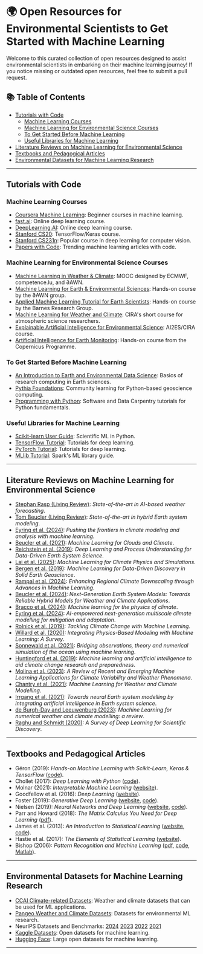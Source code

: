 # 🌍 Open Resources for Environmental Scientists to Get Started with Machine Learning

Welcome to this curated collection of open resources designed to assist environmental scientists in embarking on their machine learning journey! If you notice missing or outdated open resources, feel free to submit a pull request.

## 📚 Table of Contents
- [Tutorials with Code](#tutorials-with-code)
  - [Machine Learning Courses](#machine-learning-courses)
  - [Machine Learning for Environmental Science Courses](#machine-learning-for-environmental-science-courses)
  - [To Get Started Before Machine Learning](#to-get-started-before-machine-learning)
  - [Useful Libraries for Machine Learning](#useful-libraries-for-machine-learning)
- [Literature Reviews on Machine Learning for Environmental Science](#literature-reviews-on-machine-learning-for-environmental-science)
- [Textbooks and Pedagogical Articles](#textbooks-and-pedagogical-articles)
- [Environmental Datasets for Machine Learning Research](#environmental-datasets-for-machine-learning-research)

---

## Tutorials with Code

### Machine Learning Courses
- [Coursera Machine Learning](https://www.coursera.org/learn/machine-learning): Beginner courses in machine learning.
- [fast.ai](http://fast.ai): Online deep learning course.
- [DeepLearning.AI](http://deeplearning.ai): Online deep learning course.
- [Stanford CS20](https://web.stanford.edu/class/cs20si/syllabus.html): TensorFlow/Keras course.
- [Stanford CS231n](http://cs231n.stanford.edu/): Popular course in deep learning for computer vision.
- [Papers with Code](https://paperswithcode.com/): Trending machine learning articles with code.

### Machine Learning for Environmental Science Courses
- [Machine Learning in Weather & Climate](https://learning.ecmwf.int/course/index.php?categoryid=1): MOOC designed by ECMWF, competence.lu, and ∂AWN.
- [Machine Learning for Earth & Environmental Sciences](https://tbeucler.github.io/2024_MLEES_Ebook/): Hands-on course by the ∂AWN group.
- [Applied Machine Learning Tutorial for Earth Scientists](https://github.com/eabarnes1010/ml_tutorial_csu): Hands-on course by the Barnes Research Group.
- [Machine Learning for Weather and Climate](https://docs.google.com/document/d/1SPNxZrbHMaIEaS2dbntDow9x_tgSuFTUTOugfa2NuRo/edit): CIRA's short course for atmospheric science researchers.
- [Explainable Artificial Intelligence for Environmental Science](https://docs.google.com/document/d/1lqpABwDl3kPe6ThE-NIDR64PimnltJEuKNkysDZuWKQ/edit): AI2ES/CIRA course.
- [Artificial Intelligence for Earth Monitoring](https://www.futurelearn.com/courses/artificial-intelligence-for-earth-monitoring): Hands-on course from the Copernicus Programme.

### To Get Started Before Machine Learning
- [An Introduction to Earth and Environmental Data Science](https://earth-env-data-science.github.io/intro.html): Basics of research computing in Earth sciences.
- [Pythia Foundations](https://foundations.projectpythia.org/landing-page.html): Community learning for Python-based geoscience computing.
- [Programming with Python](https://swcarpentry.github.io/python-novice-inflammation/): Software and Data Carpentry tutorials for Python fundamentals.

### Useful Libraries for Machine Learning
- [Scikit-learn User Guide](https://scikit-learn.org/stable/user_guide): Scientific ML in Python.
- [TensorFlow Tutorial](https://www.tensorflow.org/tutorials): Tutorials for deep learning.
- [PyTorch Tutorial](https://pytorch.org/tutorials/): Tutorials for deep learning.
- [MLlib Tutorial](https://spark.apache.org/docs/latest/ml-guide.html): Spark's ML library guide.

---

## Literature Reviews on Machine Learning for Environmental Science
- [Stephan Rasp (Living Review)](https://docs.google.com/spreadsheets/d/1n30zDDjEzlXl5nAGF8uD_dbZWJAamqImQGCZjfOMuDg/edit?gid=0#gid=0): *State-of-the-art in AI-based weather forecasting*.
- [Tom Beucler (Living Review)](https://github.com/tbeucler/HybridESM): *State-of-the-art in hybrid Earth system modeling*.
- [Eyring et al. (2024)](https://www.nature.com/articles/s41558-024-02095-y): *Pushing the frontiers in climate modeling and analysis with machine learning*.
- [Beucler et al. (2021)](https://www.authorea.com/doi/full/10.1002/essoar.10506925.1): *Machine Learning for Clouds and Climate*.
- [Reichstein et al. (2019)](https://www.nature.com/articles/s41586-019-0912-1): *Deep Learning and Process Understanding for Data-Driven Earth System Science*.
- [Lai et al. (2025)](https://www.annualreviews.org/content/journals/10.1146/annurev-conmatphys-043024-114758): *Machine Learning for Climate Physics and Simulations*.
- [Bergen et al. (2019)](https://science.sciencemag.org/content/363/6433/eaau0323): *Machine Learning for Data-Driven Discovery in Solid Earth Geoscience*.
- [Rampal et al. (2024)](https://journals.ametsoc.org/view/journals/aies/3/2/AIES-D-23-0066.1.xml): *Enhancing Regional Climate Downscaling through Advances in Machine Learning*.
- [Beucler et al. (2024)](https://arxiv.org/abs/2311.13691): *Next-Generation Earth System Models: Towards Reliable Hybrid Models for Weather and Climate Applications*.
- [Bracco et al. (2024)](https://www.nature.com/articles/s42254-024-00776-3): *Machine learning for the physics of climate*.
- [Eyring et al. (2024)](https://www.nature.com/articles/s41561-024-01527-w): *AI-empowered next-generation multiscale climate modelling for mitigation and adaptation*.
- [Rolnick et al. (2019)](https://arxiv.org/abs/1906.05433): *Tackling Climate Change with Machine Learning*.
- [Willard et al. (2020)](https://arxiv.org/abs/2003.04919): *Integrating Physics-Based Modeling with Machine Learning: A Survey*.
- [Sonnewald et al. (2021)](https://iopscience.iop.org/article/10.1088/1748-9326/ac0eb0): *Bridging observations, theory and numerical simulation of the ocean using machine learning*.
- [Huntingford et al. (2019)](https://iopscience.iop.org/article/10.1088/1748-9326/ab4e55): *Machine learning and artificial intelligence to aid climate change research and preparedness*.
- [Molina et al. (2023)](https://journals.ametsoc.org/view/journals/aies/2/4/AIES-D-22-0086.1.xml): *A Review of Recent and Emerging Machine Learning Applications for Climate Variability and Weather Phenomena*.
- [Chantry et al. (2021)](https://royalsocietypublishing.org/toc/rsta/2021/379/2194): *Machine Learning for Weather and Climate Modelling*.
- [Irrgang et al. (2021)](https://www.nature.com/articles/s42256-021-00374-3): *Towards neural Earth system modelling by integrating artificial intelligence in Earth system science*.
- [de Burgh-Day and Leeuwenburg (2023)](https://egusphere.copernicus.org/preprints/2023/egusphere-2023-350/): *Machine Learning for numerical weather and climate modelling: a review*.
- [Raghu and Schmidt (2020)](https://arxiv.org/abs/2003.11755): *A Survey of Deep Learning for Scientific Discovery*.

---

## Textbooks and Pedagogical Articles
- Géron (2019): *Hands-on Machine Learning with Scikit-Learn, Keras & TensorFlow* ([code](https://github.com/ageron/handson-ml3)).
- Chollet (2017): *Deep Learning with Python* ([code](https://github.com/fchollet/deep-learning-with-python-notebooks)).
- Molnar (2021): *Interpretable Machine Learning* ([website](https://christophm.github.io/interpretable-ml-book/)).
- Goodfellow et al. (2016): *Deep Learning* ([website](http://www.deeplearningbook.org/)).
- Foster (2019): *Generative Deep Learning* ([website](https://www.oreilly.com/library/view/generative-deep-learning/9781492041931/), [code](https://github.com/davidADSP/GDL_code)).
- Nielsen (2019): *Neural Networks and Deep Learning* ([website](http://neuralnetworksanddeeplearning.com/), [code](https://github.com/mnielsen/neural-networks-and-deep-learning)).
- Parr and Howard (2018): *The Matrix Calculus You Need for Deep Learning* ([pdf](https://arxiv.org/pdf/1802.01528)).
- James et al. (2013): *An Introduction to Statistical Learning* ([website](https://www.statlearning.com/), [code](https://www.statlearning.com/resources-first-edition)).
- Hastie et al. (2017): *The Elements of Statistical Learning* ([website](https://web.stanford.edu/~hastie/ElemStatLearn/)).
- Bishop (2006): *Pattern Recognition and Machine Learning* ([pdf](https://www.microsoft.com/en-us/research/uploads/prod/2006/01/Bishop-Pattern-Recognition-and-Machine-Learning-2006.pdf), [code](https://github.com/gerdm/prml), [Matlab](https://github.com/PRML/PRMLT)).

---

## Environmental Datasets for Machine Learning Research
- [CCAI Climate-related Datasets](https://wiki.climatechange.ai/wiki/Climate-related_datasets): Weather and climate datasets that can be used for ML applications.
- [Pangeo Weather and Climate Datasets](http://mldata.pangeo.io/index.html): Datasets for environmental ML research.
- NeurIPS Datasets and Benchmarks: [2024](https://nips.cc/virtual/2024/events/datasets-benchmarks-2024) [2023](https://nips.cc/virtual/2023/events/datasets-benchmarks-2023) [2022](https://nips.cc/virtual/2022/events/datasets-benchmarks-2022) [2021](https://nips.cc/virtual/2021/events/Datasets%20and%20Benchmarks)
- [Kaggle Datasets](https://www.kaggle.com/datasets): Open datasets for machine learning.
- [Hugging Face](https://huggingface.co/): Large open datasets for machine learning.

---
